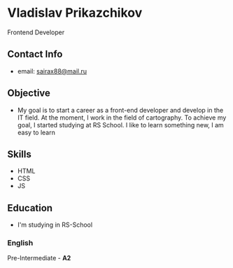 # Vladislav Prikazchikov #
Frontend Developer
		

## Contact Info ##
* email: sairax88@mail.ru
		
	

## Objective ##
* My goal is to start a career as a front-end developer and develop in the IT field. At the moment, I work in the field of cartography. To achieve my goal, I started studying at RS School. I like to learn something new, I am easy to learn
		
	

## Skills ##
* HTML
* CSS
* JS
		
	

## Education ##
* I'm studying in RS-School
	

### English
Pre-Intermediate - **A2**
